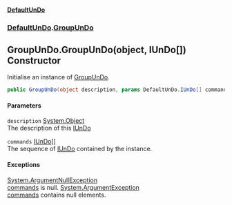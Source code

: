 #### [DefaultUnDo](DefaultUnDo.md 'DefaultUnDo')
### [DefaultUnDo](DefaultUnDo.md#DefaultUnDo 'DefaultUnDo').[GroupUnDo](GroupUnDo.md 'DefaultUnDo.GroupUnDo')
## GroupUnDo.GroupUnDo(object, IUnDo[]) Constructor
Initialise an instance of [GroupUnDo](GroupUnDo.md 'DefaultUnDo.GroupUnDo').  
```csharp
public GroupUnDo(object description, params DefaultUnDo.IUnDo[] commands);
```
#### Parameters
<a name='DefaultUnDo_GroupUnDo_GroupUnDo(object_DefaultUnDo_IUnDo__)_description'></a>
`description` [System.Object](https://docs.microsoft.com/en-us/dotnet/api/System.Object 'System.Object')  
The description of this [IUnDo](IUnDo.md 'DefaultUnDo.IUnDo')
  
<a name='DefaultUnDo_GroupUnDo_GroupUnDo(object_DefaultUnDo_IUnDo__)_commands'></a>
`commands` [IUnDo](IUnDo.md 'DefaultUnDo.IUnDo')[[]](https://docs.microsoft.com/en-us/dotnet/api/System.Array 'System.Array')  
The sequence of [IUnDo](IUnDo.md 'DefaultUnDo.IUnDo') contained by the instance.
  
#### Exceptions
[System.ArgumentNullException](https://docs.microsoft.com/en-us/dotnet/api/System.ArgumentNullException 'System.ArgumentNullException')  
[commands](GroupUnDo_GroupUnDo(object_IUnDo__).md#DefaultUnDo_GroupUnDo_GroupUnDo(object_DefaultUnDo_IUnDo__)_commands 'DefaultUnDo.GroupUnDo.GroupUnDo(object, DefaultUnDo.IUnDo[]).commands') is null.
[System.ArgumentException](https://docs.microsoft.com/en-us/dotnet/api/System.ArgumentException 'System.ArgumentException')  
[commands](GroupUnDo_GroupUnDo(object_IUnDo__).md#DefaultUnDo_GroupUnDo_GroupUnDo(object_DefaultUnDo_IUnDo__)_commands 'DefaultUnDo.GroupUnDo.GroupUnDo(object, DefaultUnDo.IUnDo[]).commands') contains null elements.
